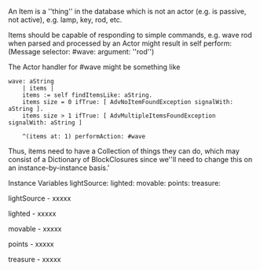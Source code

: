 An Item is a ''thing'' in the database which is not an actor (e.g. is passive, not active), e.g. lamp, key, rod, etc.

Items should be capable of responding to simple commands, e.g.
    wave rod
when parsed and processed by an Actor might result in
    self perform: (Message selector: #wave: argument: ''rod'')

The Actor handler for #wave might be something like

    wave: aString
        | items |
        items := self findItemsLike: aString.
        items size = 0 ifTrue: [ AdvNoItemFoundException signalWith: aString ].
        items size > 1 ifTrue: [ AdvMultipleItemsFoundException signalWith: aString ]

        ^(items at: 1) performAction: #wave

Thus, items need to have a Collection of things they can do, which may consist of a Dictionary of BlockClosures since we''ll need to change this on an instance-by-instance basis.'

Instance Variables
	lightSource:		<Object>
	lighted:		<Object>
	movable:		<Object>
	points:		<Object>
	treasure:		<Object>

lightSource
	- xxxxx

lighted
	- xxxxx

movable
	- xxxxx

points
	- xxxxx

treasure
	- xxxxx
